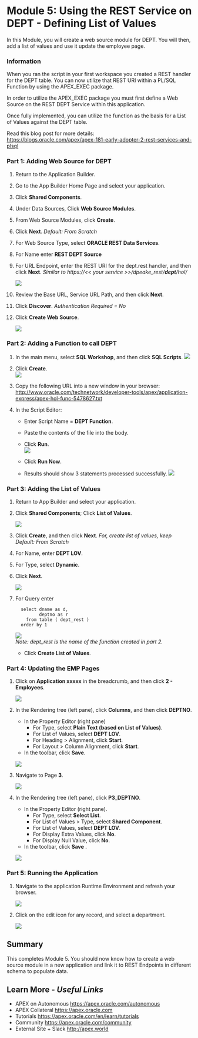 # Module 5: Using the REST Service on DEPT - Defining List of Values

In this Module, you will create a web source module for DEPT. You will then, add a list of values and use it update the employee page.
### Information

When you ran the script in your first workspace you created a REST handler for the DEPT table. You can now utilize that REST URI within a PL/SQL Function by using the APEX_EXEC package.

In order to utilize the APEX_EXEC package you must first define a Web Source on the REST DEPT Service within this application.

Once fully implemented, you can utilize the function as the basis for a List of Values against the DEPT table.

Read this blog post for more details:  
https://blogs.oracle.com/apex/apex-181-early-adopter-2-rest-services-and-plsql

### **Part 1**: Adding Web Source for DEPT

1. Return to the Application Builder.
2. Go to the App Builder Home Page and select your application.
3. Click **Shared Components**.
4. Under Data Sources, Click **Web Source Modules**.
5. From Web Source Modules, click **Create**.
6. Click **Next**.
    *Default: From Scratch*
7. For Web Source Type, select **ORACLE REST Data Services**.
8. For Name enter **REST DEPT Source**
9. For URL Endpoint, enter the REST URI for the dept.rest handler, and then click **Next**.
*Similar to https://<< your service >>/dpeake_rest/**dept**/hol/*

    ![](images/5/web-source-type.png)
     
10. Review the Base URL, Service URL Path, and then click **Next**.
11. Click **Discover**.
*Authentication Required = No*
12. Click **Create Web Source**.

    ![](images/5/create-web-source.png)

### **Part 2**: Adding a Function to call DEPT

1. In the main menu, select **SQL Workshop**, and then click **SQL Scripts**. 
    ![](images/5/select-sql-scripts.png)

2. Click **Create**.  
    ![](images/5/click-create.png)

3. Copy the following URL into a new window in your browser:  
  http://www.oracle.com/technetwork/developer-tools/apex/application-express/apex-hol-func-5478627.txt

4. In the Script Editor:
    - Enter Script Name = **DEPT Function**.
    - Paste the contents of the file into the body.
    - Click **Run**.  
    ![](images/5/type-script-name.png)

    - Click **Run Now**.
    - Results should show 3 statements processed successfully.
    ![](images/5/result-shown.png)

### **Part 3**: Adding the List of Values

1. Return to App Builder and select your application.
2. Click **Shared Components**; Click **List of Values**.

    ![](images/5/list-of-values.png)

3. Click **Create**, and then click **Next**.
*For, create list of values, keep Default: From Scratch*
4. For Name, enter **DEPT LOV**.
5. For Type, select **Dynamic**.
6. Click **Next**.

    ![](images/5/name-and-type.png)

7. For Query enter  
    ```
      select dname as d,
             deptno as r
        from table ( dept_rest )
      order by 1
    ```

    ![](images/5/click-create-list-of-values.png)  
    *Note: dept_rest is the name of the function created in part 2.*
    - Click **Create List of Values**.

### **Part 4**: Updating the EMP Pages

1. Click on **Application xxxxx** in the breadcrumb, and then click **2 - Employees**.

    ![](images/5/click-application-xxxx.png)


2. In the Rendering tree (left pane), click **Columns**, and then click **DEPTNO**.  
    - In the Property Editor (right pane)
        - For Type, select **Plain Text (based on List of Values)**. 
        - For List of Values, select **DEPT LOV**. 
        - For Heading > Alignment, click **Start**. 
        - For Layout > Column Alignment, click **Start**.
    - In the toolbar, click **Save**.

    ![](images/5/update-column.png)

3. Navigate to Page **3**.

    ![](images/5/navigate-page.png)
4. In the Rendering tree (left pane), click **P3_DEPTNO**.
    - In the Property Editor (right pane).
        - For Type, select **Select List**. 
        - For List of Values > Type, select **Shared Component**.
        - For List of Values, select **DEPT LOV**. 
        - For Display Extra Values, click **No**. 
        - For Display Null Value, click **No**.
    - In the toolbar, click **Save** . 

    ![](images/5/update-property.png)

### **Part 5**: Running the Application

1. Navigate to the application Runtime Environment and refresh your browser.

    ![](images/5/navigate-to-runtime.png)

2. Click on the edit icon for any record, and select a department.

    ![](images/5/select-list.png)

## Summary

This completes Module 5. You should now know how to create a web source module in a new application and link it to REST Endpoints in different schema to populate data.

## **Learn More** - *Useful Links*

- APEX on Autonomous https://apex.oracle.com/autonomous
- APEX Collateral https://apex.oracle.com
- Tutorials https://apex.oracle.com/en/learn/tutorials
- Community https://apex.oracle.com/community
- External Site + Slack http://apex.world